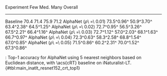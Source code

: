 Experiment                      Few        Med.        Many     Overall
-----------------------  ----------  ----------  ----------  ----------
Baseline                       70.4        71.4        75.9        71.2
AlphaNet (_ρ_\ =\ 0.01)  73.5^0.96^  50.9^3.70^  63.4^2.38^  64.5^1.25^
AlphaNet (_ρ_\ =\ 0.02)  72.7^0.95^  56.5^3.26^  67.5^2.21^  66.4^1.16^
AlphaNet (_ρ_\ =\ 0.03)  72.7^1.12^  57.0^2.03^  68.1^1.63^  66.7^0.97^
AlphaNet (_ρ_\ =\ 0.04)  72.3^0.63^  58.3^2.58^  68.8^1.54^  67.0^0.85^
AlphaNet (_ρ_\ =\ 0.05)  71.5^0.86^  60.2^2.31^  70.0^1.52^  67.3^0.86^

: Top-1 accuracy for AlphaNet using 5 nearest neighbors based on Euclidean distance, with \acs{cRT} baseline on iNaturalist-LT. {#tbl:main_inatlt_resnet152_crt_top1}
